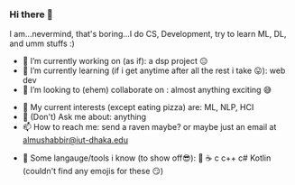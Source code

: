 ### Hi there 👋
I am...nevermind, that's boring...I do CS, Development, try to learn ML, DL, and umm stuffs :) 
<!--
**kobi-2/kobi-2** is a ✨ _special_ ✨ repository because its `README.md` (this file) appears on your GitHub profile. -->


- 🔭 I’m currently working on (as if): a dsp project 😑
- 🌱 I’m currently learning (if i get anytime after all the rest i take 😛):  web dev 
- 👯 I’m looking to (ehem) collaborate on : almost anything exciting 😅
<!-- - 🤔 I’m looking for help with ... -->
- 🍕 My current interests (except eating pizza) are: ML, NLP, HCI
- 💬 (Don't) Ask me about: anything
- 📫 How to reach me: send a raven maybe? or maybe just an email at [almushabbir@iut-dhaka.edu](almushabbir@iut-dhaka.edu)
<!-- - ⚡ Fun fact: ... --> 

- 🧮 Some langauge/tools i know (to show off😎): 🐍 ☕ c c++ c# Kotlin (couldn't find any emojis for these 😏)

